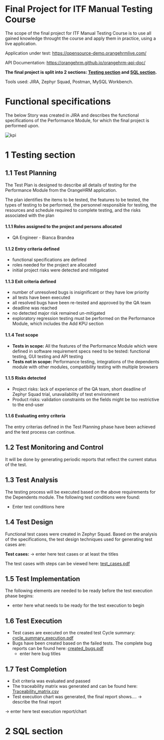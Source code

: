 # Final Project for ITF Manual Testing Course

The scope of the final project for ITF Manual Testing Course is to use all gained knowledge throught the course and apply them in practice, using a live application.

Application under test: https://opensource-demo.orangehrmlive.com/

API Documentation: https://orangehrm.github.io/orangehrm-api-doc/

**The final project is split into 2 sections: [Testing section](https://github.com/bbrandea/manual_testing_portofolio/blob/main/Final%20Project/README.md#1-testing-section) and [SQL section](https://github.com/bbrandea/manual_testing_portofolio/blob/main/Final%20Project/README.md#2-sql-section).**

Tools used: JIRA, Zephyr Squad, Postman, MySQL Workbench.

# Functional specifications

The below Story was created in JIRA and describes the functional specifications of the Performance Module, for which the final project is performed upon.

![kpi](https://user-images.githubusercontent.com/105885092/169592514-89a5be08-fc55-4454-b4e8-50df0a7fbc55.jpg)

# 1 Testing section

## 1.1 Test Planning

The Test Plan is designed to describe all details of testing for the Performance Module from the OrangeHRM application. 

The plan identifies the items to be tested, the features to be tested, the types of testing to be performed, the personnel responsible for testing, the resources and schedule required to complete testing, and the risks associated with the plan

#### 1.1.1 Roles assigned to the project and persons allocated

* QA Engineer - Bianca Brandea

#### 1.1.2 Entry criteria defined

* functional specifications are defined
* roles needed for the project are allocated
* initial project risks were detected and mitigated

#### 1.1.3 Exit criteria defined

* number of unresolved bugs is insignificant or they have low priority
* all tests have been executed
* all resolved bugs have been re-tested and approved by the QA team
* deadline was reached
* no detected major risk remained un-mitigated
* exploratory regression testing must be performed on the Performance Module, which includes the Add KPU section

#### 1.1.4 Test scope

* __Tests in scope:__ All the features of the Performance Module which were defined in software requirement specs need to be tested: functional testing, GUI testing and API testing
* __Tests not in scope:__ Performance testing, integrations of the dependents module with other modules, compatibility testing with multiple browsers

#### 1.1.5 Risks detected

* Project risks: lack of experience of the QA team, short deadline of Zephyr Squad trial, unavailability of test environment
* Product risks: validation constraints on the fields might be too restrictive to the end-user

#### 1.1.6 Evaluating entry criteria

The entry criterias defined in the Test Planning phase have been achieved and the test process can continue. 

## 1.2 Test Monitoring and Control

It will be done by generating periodic reports that reflect the current status of the test.

## 1.3 Test Analysis

The testing process will be executed based on the above requirements for the Dependents module. The following test conditions were found:
 * Enter test conditions here

## 1.4 Test Design

Functional test cases were created in Zephyr Squad. Based on the analysis of the specifications, the test design techniques used for generating test cases 
are:

**Test cases:**
-> enter here test cases or at least the titles


The test cases with steps can be viewed here: [test_cases.pdf]()

## 1.5 Test Implementation

The following elements are needed to be ready before the test execution phase begins:

* enter here what needs to be ready for the test execution to begin

## 1.6 Test Execution

* Test cases are executed on the created test Cycle summary: [cycle_summary_execution.pdf]()
* Bugs have been created based on the failed tests. The complete bug reports can be found here: [created_bugs.pdf]()
    *  enter here bug titles


## 1.7 Test Completion

* Exit criteria was evaluated and passed
* The traceability matrix was generated and can be found here: [Traceability_matrix.csv]()
* Test execution chart was generated, the final report shows.... -> describe the final report

-> enter here test execution report/chart

# 2 SQL section


